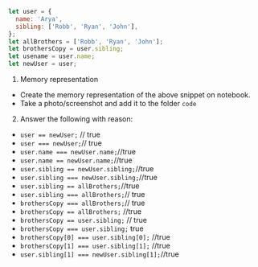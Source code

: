 ```js
let user = {
  name: 'Arya',
  sibling: ['Robb', 'Ryan', 'John'],
};
let allBrothers = ['Robb', 'Ryan', 'John'];
let brothersCopy = user.sibling;
let usename = user.name;
let newUser = user;
```

1. Memory representation

- Create the memory representation of the above snippet on notebook.
- Take a photo/screenshot and add it to the folder `code`

<!-- To add this image here use ![name](./hello.jpg) -->

2. Answer the following with reason:

- `user == newUser;` // true
- `user === newUser;`// true
- `user.name === newUser.name;`//true
- `user.name == newUser.name;`//true
- `user.sibling == newUser.sibling;`//true
- `user.sibling === newUser.sibling;`//true
- `user.sibling == allBrothers;`//true
- `user.sibling === allBrothers;`// true
- `brothersCopy === allBrothers;`// true
- `brothersCopy == allBrothers;` //true
- `brothersCopy == user.sibling;` // true
- `brothersCopy === user.sibling;` true
- `brothersCopy[0] === user.sibling[0];` //true
- `brothersCopy[1] === user.sibling[1];` //true
- `user.sibling[1] === newUser.sibling[1];`//true
